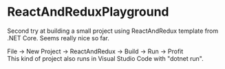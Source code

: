 # ReactAndReduxPlayground

Second try at building a small project using ReactAndRedux template from .NET Core. 
Seems really nice so far. 

File -> New Project -> ReactAndRedux -> Build -> Run -> Profit<br />
This kind of project also runs in Visual Studio Code with "dotnet run".
